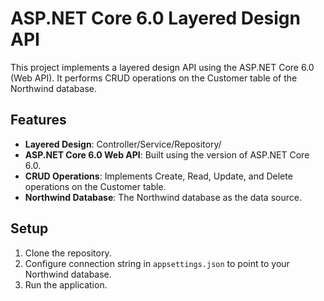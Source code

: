 # ASP.NET Core 6.0 Layered Design API

This project implements a layered design API using the ASP.NET Core 6.0 (Web API). 
It performs CRUD operations on the Customer table of the Northwind database.

## Features

- **Layered Design**: Controller/Service/Repository/
- **ASP.NET Core 6.0 Web API**: Built using the version of ASP.NET Core 6.0.
- **CRUD Operations**: Implements Create, Read, Update, and Delete operations on the Customer table.
- **Northwind Database**: The Northwind database as the data source.

## Setup

1. Clone the repository.
2. Configure connection string in `appsettings.json` to point to your Northwind database.
3. Run the application.

